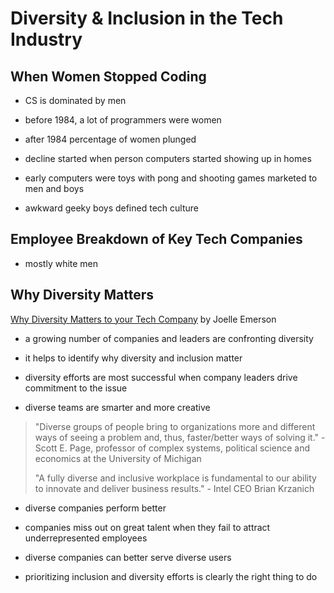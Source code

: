 # **Diversity & Inclusion in the Tech Industry**


## When Women Stopped Coding


* CS is dominated by men

* before 1984, a lot of programmers were women

* after 1984 percentage of women plunged

* decline started when person computers started showing up in homes

* early computers were toys with pong and shooting games marketed to men and boys

* awkward geeky boys defined tech culture

## Employee Breakdown of Key Tech Companies

* mostly white men

## Why Diversity Matters

[Why Diversity Matters to your Tech Company](https://www.usatoday.com/story/tech/columnist/2015/07/21/why-diversity-matters-your-tech-company/30419871/) by Joelle Emerson

* a growing number of companies and leaders are confronting diversity

* it helps to identify why diversity and inclusion matter

* diversity efforts are most successful when company leaders drive commitment to the issue

* diverse teams are smarter and more creative

> "Diverse groups of people bring to organizations more and different ways of seeing a problem and, thus, faster/better ways of solving it." - Scott E.
> Page, professor of complex systems, political science and economics at the University of Michigan
>
> "A fully diverse and inclusive workplace is fundamental to our ability to innovate and deliver business results." - Intel CEO Brian Krzanich

* diverse companies perform better

* companies miss out on great talent when they fail to attract underrepresented employees

* diverse companies can better serve diverse users

* prioritizing inclusion and diversity efforts is clearly the right thing to do

